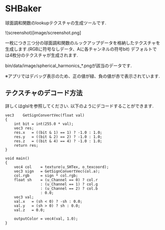 # SHBaker
球面調和関数のlookupテクスチャの生成ツールです.

!(screenshot)[image/screenshot.png]

一枚につき三つ分の球面調和関数のルックアップデータを格納したテクスチャを生成します.(RGBに符号なしデータ、Aに各チャンネルの符号bit)
デフォルトでは4枚分のテクスチャが生成されます.

bin/data/image/spherical_harmonics_*.pngが該当のデータです.

※アプリではデバッグ表示のため、正の値が緑、負の値が赤で表示されています.


## テクスチャのデコード方法
詳しくはglslを参照してください.
以下のようにデコードすることができます.

    vec3    GetSignConvertVec(float val)
    {
        int bit = int(255.0 * val);
        vec3 res;
        res.x   = ((bit & 1) == 1) ? -1.0 : 1.0;
        res.y   = ((bit & 2) == 2) ? -1.0 : 1.0;
        res.z   = ((bit & 4) == 4) ? -1.0 : 1.0;
        return res;
    }

    void main()
    {
        vec4 col    = texture(u_SHTex, o_texcoord);
        vec3 sign   = GetSignConvertVec(col.a);
        col.rgb     = sign * col.rgb;
        float sh    = (u_Channel == 0) ? col.r
                    : (u_Channel == 1) ? col.g
                    : (u_Channel == 2) ? col.b
                    : 0.0;
        vec3 val;
        val.x   = (sh < 0) ? -sh : 0.0;
        val.y   = (sh > 0) ? sh : 0.0;
        val.z   = 0.0;

        outputColor = vec4(val, 1.0);
    }





